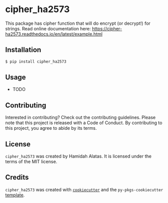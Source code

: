 # cipher_ha2573

This package has cipher function that will do encrypt (or decrypt!) for strings. 
Read online documentation here: https://cipher-ha2573.readthedocs.io/en/latest/example.html

## Installation

```bash
$ pip install cipher_ha2573
```

## Usage

- TODO

## Contributing

Interested in contributing? Check out the contributing guidelines. Please note that this project is released with a Code of Conduct. By contributing to this project, you agree to abide by its terms.

## License

`cipher_ha2573` was created by Hamidah Alatas. It is licensed under the terms of the MIT license.

## Credits

`cipher_ha2573` was created with [`cookiecutter`](https://cookiecutter.readthedocs.io/en/latest/) and the `py-pkgs-cookiecutter` [template](https://github.com/py-pkgs/py-pkgs-cookiecutter).
